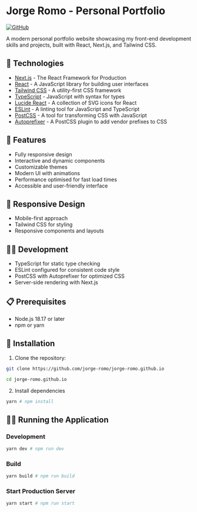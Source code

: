 # Jorge Romo - Personal Portfolio

<p>
  <a href="https://github.com/jorge-romo/jorge-romo.github.io" style="margin-right: 20px;">
    <img src="https://img.shields.io/badge/GitHub-Portfolio-181717?style=for-the-badge&logo=github" alt="GitHub">
  </a>
</p>

A modern personal portfolio website showcasing my front-end development skills and projects, built with React, Next.js,
and Tailwind CSS.

## 🚀 Technologies

- [Next.js](https://nextjs.org/) - The React Framework for Production
- [React](https://react.dev/) - A JavaScript library for building user interfaces
- [Tailwind CSS](https://tailwindcss.com/) - A utility-first CSS framework
- [TypeScript](https://www.typescriptlang.org/) - JavaScript with syntax for types
- [Lucide React](https://github.com/lucide-icons/lucide-react) - A collection of SVG icons for React
- [ESLint](https://eslint.org/) - A linting tool for JavaScript and TypeScript
- [PostCSS](https://postcss.org/) - A tool for transforming CSS with JavaScript
- [Autoprefixer](https://github.com/postcss/autoprefixer) - A PostCSS plugin to add vendor prefixes to CSS

## 🎨 Features

- Fully responsive design
- Interactive and dynamic components
- Customizable themes
- Modern UI with animations
- Performance optimised for fast load times
- Accessible and user-friendly interface

## 📱 Responsive Design

- Mobile-first approach
- Tailwind CSS for styling
- Responsive components and layouts

## 🧑‍💻 Development

- TypeScript for static type checking
- ESLint configured for consistent code style
- PostCSS with Autoprefixer for optimized CSS
- Server-side rendering with Next.js

## 📋 Prerequisites

- Node.js 18.17 or later
- npm or yarn

## 🔧 Installation

1. Clone the repository:

```bash
git clone https://github.com/jorge-romo/jorge-romo.github.io
```

```bash
cd jorge-romo.github.io
```

2. Install dependencies

```bash
yarn # npm install
```

## 🏃‍♂️ Running the Application

### Development

```bash
yarn dev # npm run dev
```

### Build

```bash
yarn build # npm run build
```

### Start Production Server

```bash
yarn start # npm run start
```
